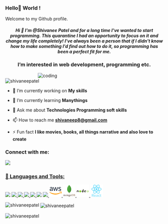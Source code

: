 ###  Hello👋 World !
Welcome to my Github profile.
<h5 align="center">Hi 👋 I'm @Shivanee Patel and for a long time I've wanted to start programming. This quarantine I had an opportunity to focus on it and change my life completely! I've always been a person that if I didn't know how to make something I'd find out how to do it, so programming has been a perfect fit for me.</h5>
<h3 align="center">I’m interested in web development, programming etc.</h3>
<img align="right" alt="coding" width="400" src="https://cdni.iconscout.com/illustration/free/preview/women-web-developer-with-laptop-2040890-1721886.png?w=0&h=700">

<p align="left"> <img src="https://komarev.com/ghpvc/?username=shivaneepatel&label=Profile%20views&color=0e75b6&style=flat" alt="shivaneepatel" /> </p>

- 🔭 I’m currently working on **My skills**

- 🌱 I’m currently learning **Manythings**

- 💬 Ask me about **Technologies Programming soft skills**

-  📫 How to reach me **shivaneep8@gmail.com**

- ⚡ Fun fact **I like movies, books, all things narrative and also love to create**

<h3 align="left">Connect with me:</h3>
<p align="left">
<a href="https://www.linkedin.com/in/shivanee-patel-476045216/">
  <img src="https://img.icons8.com/fluent/48/000000/linkedin.png"/></p>

  <!--
<img align="center" src="https://raw.githubusercontent.com/rahuldkjain/github-profile-readme-generator/master/src/images/icons/Social/linked-in-alt.svg" alt="https://www.linkedin.com/in/shivanee-patel-476045216/" height="30" width="40" /></a>
</p>-->

<h3 align="left">🚀 Languages and Tools:</h3>
<a href ="https://www.cplusplus.com/"><img src="https://img.icons8.com/color/48/000000/c-plus-plus-logo.png"/></a>
    <a href="https://www.java.com" target="_blank"> <img src="https://img.icons8.com/color/48/000000/java-coffee-cup-logo.png"/> </a>
 <a href="https://developer.mozilla.org/en-US/docs/Web/JavaScript" target="_blank"> <img src="https://img.icons8.com/color/48/000000/javascript.png"/> </a> 
    <a href="https://www.w3.org/html/" target="_blank"> <img src="https://img.icons8.com/color/48/000000/html-5.png"/> </a> 
    <a href="https://www.w3schools.com/css/" target="_blank"> <img src="https://img.icons8.com/color/48/000000/css3.png"/> </a> 
   <a href =" "><img src="https://img.icons8.com/fluency/80/000000/mysql-logo.png"/></a>
    <a href="https://git-scm.com/" target="_blank"> <img src="https://img.icons8.com/color/48/000000/git.png"/> </a>  
 <a href="https://aws.amazon.com" target="_blank">  <img  src="https://raw.githubusercontent.com/devicons/devicon/master/icons/amazonwebservices/amazonwebservices-original-wordmark.svg" alt="aws" width="40" height="40"/> </a> 
 <a href="https://www.mongodb.com/" target="_blank" rel="noreferrer"> <img src="https://raw.githubusercontent.com/devicons/devicon/master/icons/mongodb/mongodb-original-wordmark.svg" alt="mongodb" width="40" height="40"/> </a> 
 <a href="https://nodejs.org" target="_blank" rel="noreferrer"> <img src="https://raw.githubusercontent.com/devicons/devicon/master/icons/nodejs/nodejs-original-wordmark.svg" alt="nodejs" width="40" height="40"/> </a>
 <a href="https://reactjs.org/" target="_blank" rel="noreferrer"> <img src="https://raw.githubusercontent.com/devicons/devicon/master/icons/react/react-original-wordmark.svg" alt="react" width="40" height="40"/> </a> 

<p><img align="left" src="https://github-readme-stats.vercel.app/api/top-langs?username=shivaneepatel&show_icons=true&locale=en&layout=compact" alt="shivaneepatel" /></p>

<p>&nbsp;<img align="center" src="https://github-readme-stats.vercel.app/api?username=shivaneepatel&show_icons=true&locale=en" alt="shivaneepatel" /></p>

<p><img align="center" src="https://github-readme-streak-stats.herokuapp.com/?user=shivaneepatel&" alt="shivaneepatel" /></p>

